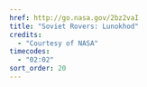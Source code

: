 ```yaml
---
href: http://go.nasa.gov/2bz2vaI
title: "Soviet Rovers: Lunokhod"
credits:
  - "Courtesy of NASA"
timecodes:
  - "02:02"
sort_order: 20
---
```

